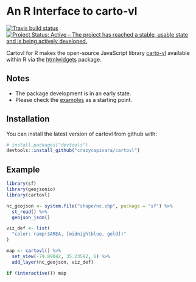 
<!-- README.md is generated from README.Rmd. Please edit that file -->
An R Interface to carto-vl
==========================

[![Travis build status](https://travis-ci.org/crazycapivara/cartovl.svg?branch=master)](https://travis-ci.org/crazycapivara/cartovl) [![Project Status: Active – The project has reached a stable, usable state and is being actively developed.](https://www.repostatus.org/badges/latest/active.svg)](https://www.repostatus.org/#active)

Cartovl for R makes the open-source JavaScript library [carto-vl](https://carto.com/developers/carto-vl/) available within R via the [htmlwidgets](https://www.htmlwidgets.org/) package.

Notes
-----

-   The package development is in an early state.
-   Please check the [examples](https://github.com/crazycapivara/cartovl/tree/master/inst/examples) as a starting point.

Installation
------------

You can install the latest version of cartovl from github with:

``` r
# install.packages("devtools")
devtools::install_github("crazycapivara/cartovl")
```

Example
-------

``` r
library(sf)
library(geojsonio)
library(cartovl)

nc_geojson <- system.file("shape/nc.shp", package = "sf") %>%
  st_read() %>%
  geojson_json()

viz_def <- list(
  "color: ramp($AREA, [midnightblue, gold])"
)

map <- cartovl() %>%
  set_view(-79.89042, 35.23582, 6) %>%
  add_layer(nc_geojson, viz_def)

if (interactive()) map
```

